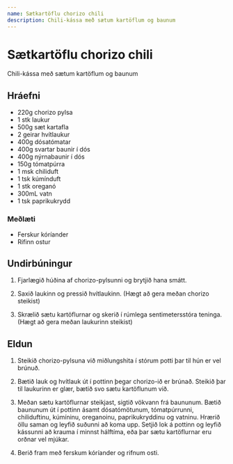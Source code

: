 ```yaml
---
name: Sætkartöflu chorizo chili
description: Chili-kássa með sætum kartöflum og baunum
---
```


# Sætkartöflu chorizo chili

Chili-kássa með sætum kartöflum og baunum

## Hráefni

- 220g chorizo pylsa
- 1 stk laukur
- 500g sæt kartafla
- 2 geirar hvítlaukur
- 400g dósatómatar
- 400g svartar baunir í dós
- 400g nýrnabaunir í dós
- 150g tómatpúrra
- 1 msk chiliduft
- 1 tsk kúmínduft
- 1 stk oreganó
- 300mL vatn
- 1 tsk paprikukrydd

### Meðlæti

- Ferskur kóríander
- Rifinn ostur

## Undirbúningur

1. Fjarlægið húðina af chorizo-pylsunni og brytjið hana smátt.

1. Saxið laukinn og pressið hvítlaukinn. (Hægt að gera meðan chorizo steikist)

1. Skrælið sætu kartöflurnar og skerið í rúmlega sentimetersstóra teninga. (Hægt að gera meðan laukurinn steikist)

## Eldun

1. Steikið chorizo-pylsuna við miðlungshita í stórum potti þar til hún er vel brúnuð.

1. Bætið lauk og hvítlauk út í pottinn þegar chorizo-ið er brúnað. Steikið þar til laukurinn er glær, bætið svo sætu kartöflunum við.

1. Meðan sætu kartöflurnar steikjast, sigtið vökvann frá baununum. Bætið baununum út í pottinn ásamt dósatómötunum, tómatpúrrunni, chiliduftinu, kúmíninu, oreganoinu, paprikukryddinu og vatninu. Hrærið öllu saman og leyfið suðunni að koma upp. Setjið lok á pottinn og leyfið kássunni að krauma í minnst hálftíma, eða þar sætu kartöflurnar eru orðnar vel mjúkar.

1. Berið fram með ferskum kóríander og rifnum osti.
